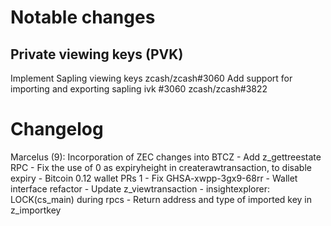 Notable changes
===============

Private viewing keys (PVK)
--------------------------

Implement Sapling viewing keys zcash/zcash#3060
Add support for importing and exporting sapling ivk #3060 zcash/zcash#3822

Changelog
=========

Marcelus (9):
      Incorporation of ZEC changes into BTCZ
      - Add z_gettreestate RPC
      - Fix the use of 0 as expiryheight in createrawtransaction, to disable expiry
      - Bitcoin 0.12 wallet PRs 1
      - Fix GHSA-xwpp-3gx9-68rr
      - Wallet interface refactor
      - Update z_viewtransaction
      - insightexplorer: LOCK(cs_main) during rpcs
      - Return address and type of imported key in z_importkey
